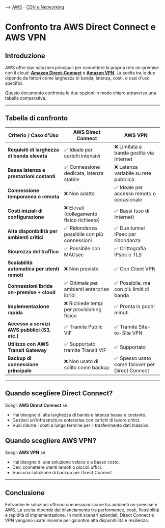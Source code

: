 --> [AWS](00-Intro/AWS.md)  -  [CDN e Networking](03-CDN-e-Networking/Rete-globale-AWS.md)
# Confronto tra AWS Direct Connect e AWS VPN

## Introduzione

AWS offre due soluzioni principali per connettere la propria rete on-premise con il cloud: **[Amazon Direct-Connect](03-CDN-e-Networking/AWS-Direct-Connect.md)** e **[Amazon VPN](03-CDN-e-Networking/AWS-VPN.md)**. La scelta tra le due dipende da fattori come larghezza di banda, latenza, costi, e casi d'uso specifici.

Questo documento confronta le due opzioni in modo chiaro attraverso una tabella comparativa.

---

## Tabella di confronto

| Criterio / Caso d'Uso                           | AWS Direct Connect                          | AWS VPN                                     |
|------------------------------------------------|---------------------------------------------|---------------------------------------------|
| **Requisiti di larghezza di banda elevata**    | ✅ Ideale per carichi intensivi              | ❌ Limitata a banda gestita via Internet     |
| **Bassa latenza e prestazioni costanti**       | ✅ Connessione dedicata, latenza stabile     | ❌ Latenza variabile su rete pubblica        |
| **Connessione temporanea o remota**            | ❌ Non adatto                                | ✅ Ideale per accesso remoto o occasionale   |
| **Costi iniziali di configurazione**           | ❌ Elevati (collegamento fisico richiesto)   | ✅ Bassi (uso di Internet)                   |
| **Alta disponibilità per ambienti critici**    | ✅ Ridondanza possibile con più connessioni  | ✅ Due tunnel IPsec per ridondanza           |
| **Sicurezza del traffico**                     | ✅ Possibile con MACsec                      | ✅ Crittografia IPsec o TLS                  |
| **Scalabilità automatica per utenti remoti**   | ❌ Non previsto                              | ✅ Con Client VPN                            |
| **Connessioni ibride on-premise + cloud**      | ✅ Ottimale per ambienti enterprise ibridi   | ✅ Possibile, ma con più limiti di banda     |
| **Implementazione rapida**                     | ❌ Richiede tempi per provisioning fisico    | ✅ Pronta in pochi minuti                    |
| **Accesso a servizi AWS pubblici (S3, etc.)**  | ✅ Tramite Public VIF                        | ✅ Tramite Site-to-Site VPN                  |
| **Utilizzo con AWS Transit Gateway**           | ✅ Supportato tramite Transit VIF            | ✅ Supportato                                |
| **Backup di connessione principale**           | ❌ Non usato di solito come backup           | ✅ Spesso usato come failover per Direct Connect |

---

## Quando scegliere Direct Connect?

Scegli **AWS Direct Connect** se:
- Hai bisogno di alta larghezza di banda e latenza bassa e costante.
- Gestisci un'infrastruttura enterprise con carichi di lavoro critici.
- Vuoi ridurre i costi a lungo termine per il trasferimento dati massivo.

## Quando scegliere AWS VPN?

Scegli **AWS VPN** se:
- Hai bisogno di una soluzione veloce e a basso costo.
- Devi connettere utenti remoti o piccoli uffici.
- Vuoi una soluzione di backup per Direct Connect.

---

## Conclusione

Entrambe le soluzioni offrono connessioni sicure tra ambienti on-premise e AWS. La scelta dipende dal bilanciamento tra performance, costi, flessibilità e rapidità di implementazione. In molti scenari aziendali, Direct Connect e VPN vengono usate insieme per garantire alta disponibilità e resilienza.

